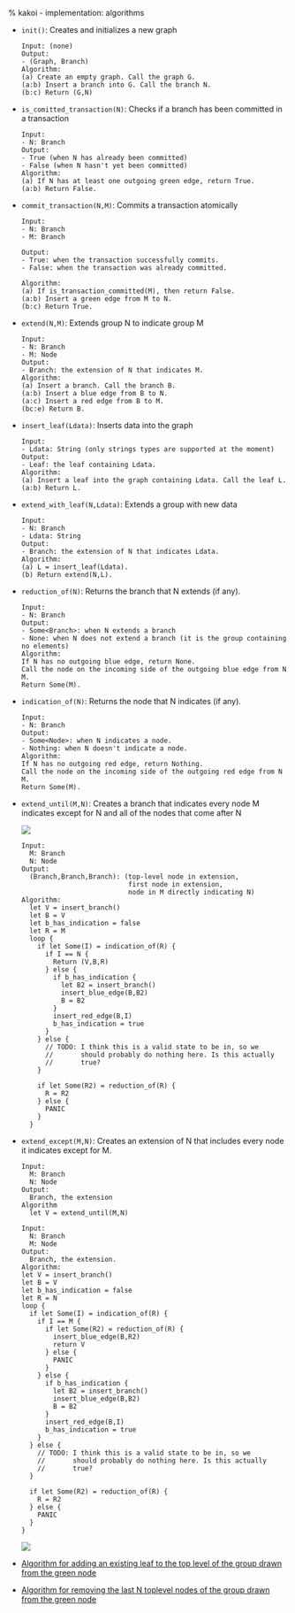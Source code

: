 % kakoi - implementation: algorithms


- `init()`: Creates and initializes a new graph
  ```
  Input: (none)
  Output:
  - (Graph, Branch)
  Algorithm:
  (a) Create an empty graph. Call the graph G.
  (a:b) Insert a branch into G. Call the branch N.
  (b:c) Return (G,N) 
  ```
- `is_comitted_transaction(N)`: Checks if a branch has been committed in a transaction
  ```
  Input:
  - N: Branch
  Output:
  - True (when N has already been committed)
  - False (when N hasn't yet been committed)
  Algorithm:
  (a) If N has at least one outgoing green edge, return True.
  (a:b) Return False.
  ```
- `commit_transaction(N,M)`: Commits a transaction atomically
  ```
  Input:
  - N: Branch
  - M: Branch

  Output:
  - True: when the transaction successfully commits.
  - False: when the transaction was already committed.

  Algorithm:
  (a) If is_transaction_committed(M), then return False.
  (a:b) Insert a green edge from M to N.
  (b:c) Return True.
  ```
- `extend(N,M)`: Extends group N to indicate group M
  ```
  Input:
  - N: Branch
  - M: Node
  Output:
  - Branch: the extension of N that indicates M.
  Algorithm:
  (a) Insert a branch. Call the branch B.
  (a:b) Insert a blue edge from B to N.
  (a:c) Insert a red edge from B to M.
  (bc:e) Return B.
  ```
- `insert_leaf(Ldata)`: Inserts data into the graph
  ```
  Input:
  - Ldata: String (only strings types are supported at the moment)
  Output:
  - Leaf: the leaf containing Ldata.
  Algorithm:
  (a) Insert a leaf into the graph containing Ldata. Call the leaf L.
  (a:b) Return L.
  ```
- `extend_with_leaf(N,Ldata)`: Extends a group with new data
  ```
  Input:
  - N: Branch
  - Ldata: String
  Output:
  - Branch: the extension of N that indicates Ldata.
  Algorithm:
  (a) L = insert_leaf(Ldata).
  (b) Return extend(N,L).
  ```
- `reduction_of(N)`: Returns the branch that N extends (if any).
  ```
  Input:
  - N: Branch
  Output:
  - Some<Branch>: when N extends a branch
  - None: when N does not extend a branch (it is the group containing no elements)
  Algorithm:
  If N has no outgoing blue edge, return None.
  Call the node on the incoming side of the outgoing blue edge from N M.
  Return Some(M).
  ```
- `indication_of(N)`: Returns the node that N indicates (if any).
  ```
  Input:
  - N: Branch
  Output:
  - Some<Node>: when N indicates a node.
  - Nothing: when N doesn't indicate a node.
  Algorithm:
  If N has no outgoing red edge, return Nothing.
  Call the node on the incoming side of the outgoing red edge from N M.
  Return Some(M).
  ```
- `extend_until(M,N)`: Creates a branch that indicates every node M indicates except for N and all of the nodes that come after N

  ![](images/algorithm-extend-until.svg)

  ```
  Input:
    M: Branch
    N: Node
  Output:
    (Branch,Branch,Branch): (top-level node in extension, 
                             first node in extension,
                             node in M directly indicating N)
  Algorithm:
    let V = insert_branch()
    let B = V
    let b_has_indication = false
    let R = M
    loop {
      if let Some(I) = indication_of(R) {
        if I == N {
          Return (V,B,R)
        } else {
          if b_has_indication {
            let B2 = insert_branch()
            insert_blue_edge(B,B2)
            B = B2
          }
          insert_red_edge(B,I)
          b_has_indication = true
        }
      } else {
        // TODO: I think this is a valid state to be in, so we 
        //       should probably do nothing here. Is this actually 
        //       true?
      }
      
      if let Some(R2) = reduction_of(R) {
        R = R2
      } else {
        PANIC
      }
    }
  ```
  
- `extend_except(M,N)`: Creates an extension of N that includes every node it indicates except for M.

  ```
  Input:
    M: Branch
    N: Node
  Output:
    Branch, the extension
  Algorithm
    let V = extend_until(M,N)
  ```

  ```
  Input:
    N: Branch
    M: Node
  Output:
    Branch, the extension.
  Algorithm:
  let V = insert_branch()
  let B = V
  let b_has_indication = false
  let R = N
  loop {
    if let Some(I) = indication_of(R) {
      if I == M {
        if let Some(R2) = reduction_of(R) {
          insert_blue_edge(B,R2)
          return V
        } else {
          PANIC
        }
      } else {
        if b_has_indication {
          let B2 = insert_branch()
          insert_blue_edge(B,B2)
          B = B2
        }
        insert_red_edge(B,I)
        b_has_indication = true
      }
    } else {
      // TODO: I think this is a valid state to be in, so we 
      //       should probably do nothing here. Is this actually 
      //       true?
    }
    
    if let Some(R2) = reduction_of(R) {
      R = R2
    } else {
      PANIC
    }
  }
  ```

  ![](images/algorithm-extend-except.svg)

- [Algorithm for adding an existing leaf to the top level of the group drawn
  from the green node](algo-existing-leaf-toplevel.html)

- [Algorithm for removing the last N toplevel nodes of the group drawn from the
  green node](algo-remove-n-toplevel.html)
